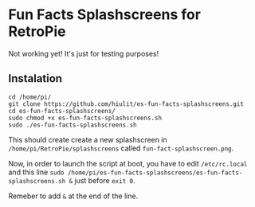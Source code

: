 # Fun Facts Splashscreens for RetroPie

Not working yet! It's just for testing purposes!

## Instalation

```
cd /home/pi/
git clone https://github.com/hiulit/es-fun-facts-splashscreens.git
cd es-fun-facts-splashscreens/
sudo chmod +x es-fun-facts-splashscreens.sh
sudo ./es-fun-facts-splashscreens.sh
```

This should create create a new splashscreen in `/home/pi/RetroPie/splashscreens` called `fun-fact-splashscreen.png`.

Now, in order to launch the script at boot, you have to edit `/etc/rc.local` and this line `sudo /home/pi/es-fun-facts-splashscreens/es-fun-facts-splashscreens.sh &` just before `exit 0`.

Remeber to add `&` at the end of the line.
